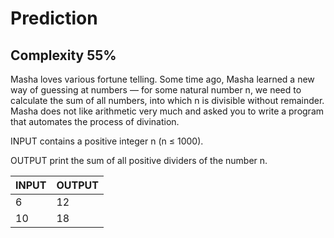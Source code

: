 # Prediction
## Complexity 55%

Masha loves various fortune telling. Some time ago, Masha learned a new way of guessing at numbers — for some natural number n, we need to calculate the sum of all numbers, into which n is divisible without remainder. Masha does not like arithmetic very much and asked you to write a program that automates the process of divination.

INPUT contains a positive integer n (n ≤ 1000).

OUTPUT print the sum of all positive dividers of the number n.


| INPUT                             | OUTPUT                 |
|-----------------------------------|------------------------|
| 6	                                | 12                     |
| 10		                            | 18                     |
